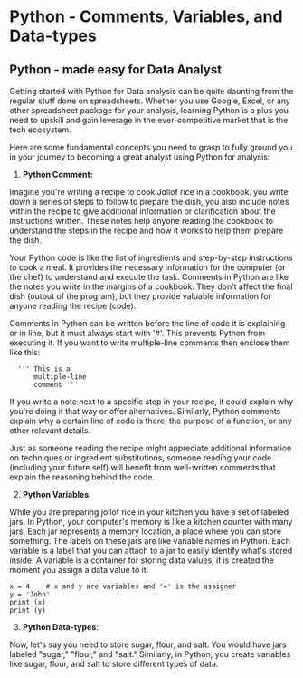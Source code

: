 # Python - Comments, Variables, and Data-types
## Python - made easy for Data Analyst

Getting started with Python for Data analysis can be quite daunting from the regular stuff done on spreadsheets. Whether you use Google, Excel, or any other spreadsheet package for your analysis, learning Python is a plus you need to upskill and gain leverage in the ever-competitive market that is the tech ecosystem.

Here are some fundamental concepts you need to grasp to fully ground you in your journey to becoming a great analyst using Python for analysis:

  1. **Python Comment:**

Imagine you're writing a recipe to cook Jollof rice in a cookbook. you write down a series of steps to follow to prepare the dish, you also include notes within the recipe to give additional information or clarification about the instructions written. These notes help anyone reading the cookbook to understand the steps in the recipe and how it works to help them prepare the dish.

Your Python code is like the list of ingredients and step-by-step instructions to cook a meal. It provides the necessary information for the computer (or the chef) to understand and execute the task.
Comments in Python are like the notes you write in the margins of a cookbook. They don't affect the final dish (output of the program), but they provide valuable information for anyone reading the recipe (code).

Comments in Python can be written before the line of code it is explaining or in line, but it must always start with '#'. This prevents Python from executing it. If you want to write multiple-line comments then enclose them like this:

      ''' This is a 
          multiple-line
          comment '''
          
If you write a note next to a specific step in your recipe, it could explain why you're doing it that way or offer alternatives. Similarly, Python comments explain why a certain line of code is there, the purpose of a function, or any other relevant details.

Just as someone reading the recipe might appreciate additional information on techniques or ingredient substitutions, someone reading your code (including your future self) will benefit from well-written comments that explain the reasoning behind the code.

  2. **Python Variables**

While you are preparing jollof rice in your kitchen you have a set of labeled jars. In Python, your computer's memory is like a kitchen counter with many jars. Each jar represents a memory location, a place where you can store something. The labels on these jars are like variable names in Python. Each variable is a label that you can attach to a jar to easily identify what's stored inside. A variable is a container for storing data values, it is created the moment you assign a data value to it.

    x = 4    # x and y are variables and '=' is the assigner
    y = 'John'
    print (x)
    print (y)

3. **Python Data-types**:

Now, let's say you need to store sugar, flour, and salt. You would have jars labeled "sugar," "flour," and "salt." Similarly, in Python, you create variables like sugar, flour, and salt to store different types of data.
